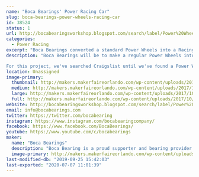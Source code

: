 ```yaml
---
name: "Boca Bearings' Power Racing Car"
slug: boca-bearings-power-wheels-racing-car
id: 38524
status: 1
url: http://bocabearingsworkshop.blogspot.com/search/label/Power%20Wheels%20Dune%20Racer
categories:
  - Power Racing
excerpt: "Boca Bearings converted a standard Power Wheels into a Racing Power Wheels to participate in the Power Racing Series. The Power Racing Series is a series of races where teams race each other with power wheels that they have modified to go much faster than their stock speed. The series also includes an endurance race of 75 minutes. It's a series where people can learn new things and skills and to simply have fun."
description: "Boca Bearings will be to make a regular Power Wheels into a Racing Power Wheels to participate in the Power Racing Series. The Power Racing Series is a series of races where teams race each other with power wheels that they have modified to go much faster than their stock speed. The series also includes an endurance race of 75 minutes. It's a series where people can learn new things and skills and to simply have fun.

For this project, we've searched Craigslist until we've found a Power Wheels that we thought was best for the project. A used Power Wheels was desired since we are going to mostly just keep the plastic covering of the Power Wheels and not use the stock motor or throttle. The Power Wheels we ended up going with is the Power Wheels Dune Racer."
location: Unassigned
image-primary:
  thumbnail: http://makers.makerfaireorlando.com/wp-content/uploads/2017/10/20170929_154418-150x150.jpg
  medium: http://makers.makerfaireorlando.com/wp-content/uploads/2017/10/20170929_154418-300x225.jpg
  large: http://makers.makerfaireorlando.com/wp-content/uploads/2017/10/20170929_154418-1024x768.jpg
  full: http://makers.makerfaireorlando.com/wp-content/uploads/2017/10/20170929_154418.jpg
website: http://bocabearingsworkshop.blogspot.com/search/label/Power%20Wheels%20Dune%20Racer
email: info@bocabearings.com
twitter: https://twitter.com/bocabearing
instagram: https://www.instagram.com/bocabearingcompany/
facebook: https://www.facebook.com/BocaBearings/
youtube: https://www.youtube.com/c/bocabearings
maker:
  name: "Boca Bearings"
  description: "Boca Bearing is a proud supporter and bearing provider for makers all over the world. Based in South Florida, Boca Bearings provides all types of bearings for robotics, remote-controlled aircraft, 3D printers, industrial equipment- you name it! If it rotates, it probably has our bearing inside of it! "
  image-primary: http://makers.makerfaireorlando.com/wp-content/uploads/2015/08/BocaBearings-Logo-Tagline-1024x427.jpg
last-modified-db: "2019-09-25 15:42:03"
last-exported: "2020-07-07 11:01:39"
---
```

